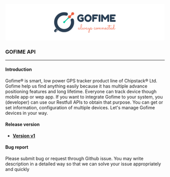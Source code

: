 

<p align="center">
<img src="materials/img/Gofime%20API%20header.png" alt=""/>
</p>

### GOFIME API

------

#### Introduction

Gofime:registered: is smart, low power GPS tracker product line of Chipstack:registered: Ltd. Gofime help us find anything easily because it has multiple advance positioning features and long lifetime. Everyone can track device though mobile app or wep app. If you want to integrate Gofime to your system, you (developer) can use our Restfull APIs to obtain that purpose. 
You can get or set information, configuration of multiple devices. Let's manage Gofime devices in your way.

#### Release version

- [**Version v1**](v1/README.md)

#### Bug report

Please submit bug or request through Github issue. You may write description in a detailed way so that we can solve your issue appropriately and quickly 







